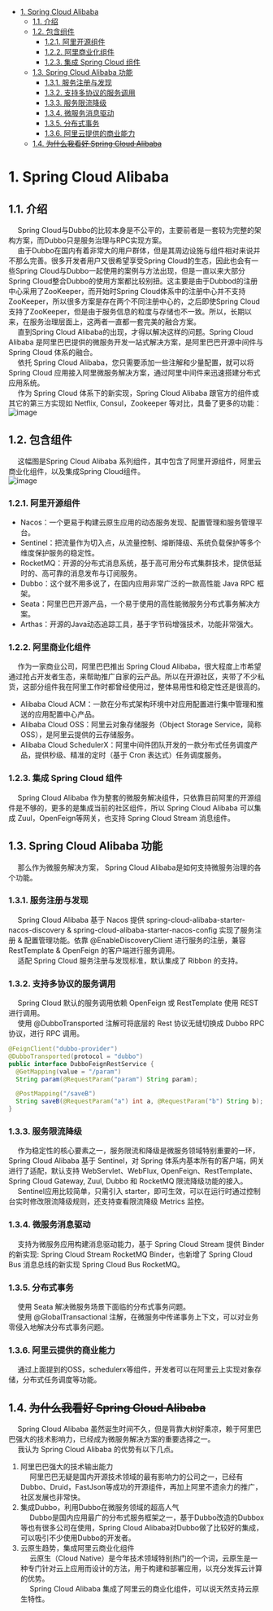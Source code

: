 
<!-- TOC -->

- [1. Spring Cloud Alibaba](#1-spring-cloud-alibaba)
    - [1.1. 介绍](#11-介绍)
    - [1.2. 包含组件](#12-包含组件)
        - [1.2.1. 阿里开源组件](#121-阿里开源组件)
        - [1.2.2. 阿里商业化组件](#122-阿里商业化组件)
        - [1.2.3. 集成 Spring Cloud 组件](#123-集成-spring-cloud-组件)
    - [1.3. Spring Cloud Alibaba 功能](#13-spring-cloud-alibaba-功能)
        - [1.3.1. 服务注册与发现](#131-服务注册与发现)
        - [1.3.2. 支持多协议的服务调用](#132-支持多协议的服务调用)
        - [1.3.3. 服务限流降级](#133-服务限流降级)
        - [1.3.4. 微服务消息驱动](#134-微服务消息驱动)
        - [1.3.5. 分布式事务](#135-分布式事务)
        - [1.3.6. 阿里云提供的商业能力](#136-阿里云提供的商业能力)
    - [1.4. ~~为什么我看好 Spring Cloud Alibaba~~](#14-为什么我看好-spring-cloud-alibaba)

<!-- /TOC -->


# 1. Spring Cloud Alibaba

<!-- 
Spring Cloud Alibaba 新一代微服务解决方案
https://zhuanlan.zhihu.com/p/98874444
-->

## 1.1. 介绍
&emsp; Spring Cloud与Dubbo的比较本身是不公平的，主要前者是一套较为完整的架构方案，而Dubbo只是服务治理与RPC实现方案。  
&emsp; 由于Dubbo在国内有着非常大的用户群体，但是其周边设施与组件相对来说并不那么完善。很多开发者用户又很希望享受Spring Cloud的生态，因此也会有一些Spring Cloud与Dubbo一起使用的案例与方法出现，但是一直以来大部分Spring Cloud整合Dubbo的使用方案都比较别扭。这主要是由于Dubbod的注册中心采用了ZooKeeper，而开始时Spring Cloud体系中的注册中心并不支持ZooKeeper，所以很多方案是存在两个不同注册中心的，之后即使Spring Cloud支持了ZooKeeper，但是由于服务信息的粒度与存储也不一致。所以，长期以来，在服务治理层面上，这两者一直都一套完美的融合方案。  
&emsp; 直到Spring Cloud Alibaba的出现，才得以解决这样的问题。Spring Cloud Alibaba 是阿里巴巴提供的微服务开发一站式解决方案，是阿里巴巴开源中间件与 Spring Cloud 体系的融合。    
&emsp; 依托 Spring Cloud Alibaba，您只需要添加一些注解和少量配置，就可以将 Spring Cloud 应用接入阿里微服务解决方案，通过阿里中间件来迅速搭建分布式应用系统。  
&emsp; 作为 Spring Cloud 体系下的新实现，Spring Cloud Alibaba 跟官方的组件或其它的第三方实现如 Netflix, Consul，Zookeeper 等对比，具备了更多的功能：  
![image](https://gitee.com/wt1814/pic-host/raw/master/images/microService/Dubbo/dubbo-66.png)   

## 1.2. 包含组件  
&emsp; 这幅图是Spring Cloud Alibaba 系列组件，其中包含了阿里开源组件，阿里云商业化组件，以及集成Spring Cloud组件。  
![image](https://gitee.com/wt1814/pic-host/raw/master/images/microService/Dubbo/dubbo-67.png)   

### 1.2.1. 阿里开源组件
* Nacos：一个更易于构建云原生应用的动态服务发现、配置管理和服务管理平台。
* Sentinel：把流量作为切入点，从流量控制、熔断降级、系统负载保护等多个维度保护服务的稳定性。
* RocketMQ：开源的分布式消息系统，基于高可用分布式集群技术，提供低延时的、高可靠的消息发布与订阅服务。
* Dubbo：这个就不用多说了，在国内应用非常广泛的一款高性能 Java RPC 框架。
* Seata：阿里巴巴开源产品，一个易于使用的高性能微服务分布式事务解决方案。
* Arthas：开源的Java动态追踪工具，基于字节码增强技术，功能非常强大。

### 1.2.2. 阿里商业化组件
&emsp; 作为一家商业公司，阿里巴巴推出 Spring Cloud Alibaba，很大程度上市希望通过抢占开发者生态，来帮助推广自家的云产品。所以在开源社区，夹带了不少私货，这部分组件我在阿里工作时都曾经使用过，整体易用性和稳定性还是很高的。

* Alibaba Cloud ACM：一款在分布式架构环境中对应用配置进行集中管理和推送的应用配置中心产品。
* Alibaba Cloud OSS：阿里云对象存储服务（Object Storage Service，简称 OSS），是阿里云提供的云存储服务。
* Alibaba Cloud SchedulerX：阿里中间件团队开发的一款分布式任务调度产品，提供秒级、精准的定时（基于 Cron 表达式）任务调度服务。

### 1.2.3. 集成 Spring Cloud 组件
&emsp; Spring Cloud Alibaba 作为整套的微服务解决组件，只依靠目前阿里的开源组件是不够的，更多的是集成当前的社区组件，所以 Spring Cloud Alibaba 可以集成 Zuul，OpenFeign等网关，也支持 Spring Cloud Stream 消息组件。

## 1.3. Spring Cloud Alibaba 功能
&emsp; 那么作为微服务解决方案， Spring Cloud Alibaba是如何支持微服务治理的各个功能。

### 1.3.1. 服务注册与发现
&emsp; Spring Cloud Alibaba 基于 Nacos 提供 spring-cloud-alibaba-starter-nacos-discovery & spring-cloud-alibaba-starter-nacos-config 实现了服务注册 & 配置管理功能。依靠 @EnableDiscoveryClient 进行服务的注册，兼容 RestTemplate & OpenFeign 的客户端进行服务调用。  
&emsp; 适配 Spring Cloud 服务注册与发现标准，默认集成了 Ribbon 的支持。

### 1.3.2. 支持多协议的服务调用
&emsp; Spring Cloud 默认的服务调用依赖 OpenFeign 或 RestTemplate 使用 REST 进行调用。  
&emsp; 使用 @DubboTransported 注解可将底层的 Rest 协议无缝切换成 Dubbo RPC 协议，进行 RPC 调用。  

```java
@FeignClient("dubbo-provider")
@DubboTransported(protocol = "dubbo")
public interface DubboFeignRestService {
  @GetMapping(value = "/param")
  String param(@RequestParam("param") String param);

  @PostMapping("/saveB")
  String saveB(@RequestParam("a") int a, @RequestParam("b") String b);
}
```

### 1.3.3. 服务限流降级
&emsp; 作为稳定性的核心要素之一，服务限流和降级是微服务领域特别重要的一环，Spring Cloud Alibaba 基于 Sentinel，对 Spring 体系内基本所有的客户端，网关进行了适配，默认支持 WebServlet、WebFlux, OpenFeign、RestTemplate、Spring Cloud Gateway, Zuul, Dubbo 和 RocketMQ 限流降级功能的接入。  
&emsp; Sentinel应用比较简单，只需引入 starter，即可生效，可以在运行时通过控制台实时修改限流降级规则，还支持查看限流降级 Metrics 监控。

### 1.3.4. 微服务消息驱动
&emsp; 支持为微服务应用构建消息驱动能力，基于 Spring Cloud Stream 提供 Binder 的新实现: Spring Cloud Stream RocketMQ Binder，也新增了 Spring Cloud Bus 消息总线的新实现 Spring Cloud Bus RocketMQ。

### 1.3.5. 分布式事务
&emsp; 使用 Seata 解决微服务场景下面临的分布式事务问题。  
&emsp; 使用 @GlobalTransactional 注解，在微服务中传递事务上下文，可以对业务零侵入地解决分布式事务问题。

### 1.3.6. 阿里云提供的商业能力
&emsp; 通过上面提到的OSS，schedulerx等组件，开发者可以在阿里云上实现对象存储，分布式任务调度等功能。  

## 1.4. ~~为什么我看好 Spring Cloud Alibaba~~
&emsp; Spring Cloud Alibaba 虽然诞生时间不久，但是背靠大树好乘凉，赖于阿里巴巴强大的技术影响力，已经成为微服务解决方案的重要选择之一。  
&emsp; 我认为 Spring Cloud Alibaba 的优势有以下几点。  
1. 阿里巴巴强大的技术输出能力  
&emsp; 阿里巴巴无疑是国内开源技术领域的最有影响力的公司之一，已经有Dubbo、Druid，FastJson等成功的开源组件，再加上阿里不遗余力的推广，社区发展也非常快。  
2. 集成Dubbo，利用Dubbo在微服务领域的超高人气  
&emsp; Dubbo是国内应用最广的分布式服务框架之一，基于Dubbo改造的Dubbox等也有很多公司在使用，Spring Cloud Alibaba对Dubbo做了比较好的集成，可以吸引不少使用Dubbo的开发者。  
3. 云原生趋势，集成阿里云商业化组件  
&emsp; 云原生（Cloud Native）是今年技术领域特别热门的一个词，云原生是一种专门针对云上应用而设计的方法，用于构建和部署应用，以充分发挥云计算的优势。  
&emsp; Spring Cloud Alibaba 集成了阿里云的商业化组件，可以说天然支持云原生特性。  
